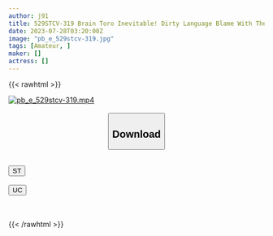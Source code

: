 ```yaml
---
author: j91
title: 529STCV-319 Brain Toro Inevitable! Dirty Language Blame With The Finest Sweet Erotic Voice! A Life Experience That Expands The Range Of Acting For Sex For Voice Actor Tama-Chan! Will My Nipples Make Me Feel Good? It’s So Cute♪ I Can’t Believe I’m Going To Go Out In The Middle… I Have To Punish Him A Lot♪ A Young Female Of The Same Age As My Daughter Sucks Me Clumsily! Consecutive Acme With A Gachi Pant To The Counterattack Piston Of The Old Man Pushing Backflow Sperm! [Let’s Go Crazy? 】Walnut
date: 2023-07-28T03:20:00Z
image: "pb_e_529stcv-319.jpg"
tags: [Amateur, ]
maker: []
actress: []
---
```



{{< rawhtml >}}

<div class="video" data-videoid="aZ0jjRBjOofbPw">
    <a href="javascript:;">
        <img src="https://my.j91.asia/posts/pb_e_529stcv-319/pb_e_529stcv-319.jpg" width="WIDTH" height="HEIGHT" alt="pb_e_529stcv-319.mp4" loading="lazy">
    </a>
</div>

<script type="text/javascript" src="https://j91.asia/asset/on-demand-st.js"></script>

<br>
  <link rel="stylesheet" href="https://j91.asia/asset/bs5.css">
  
  <center>
  <button class="btn btn-primary" type="button" data-bs-toggle="collapse" data-bs-target=".multi-collapse" aria-expanded="false" aria-controls="multiCollapseExample1 multiCollapseExample2"><h2>Download</h2></button></center>
</p>
<div class="row">
  <div class="col">
    <div class="collapse multi-collapse" id="multiCollapseExample1">
      <div class="card card-body">
	      	      <br>
<div class="buttons">  
<a href="https://streamtape.to/v/aZ0jjRBjOofbPw"><button class="btn-hover color-3"><i class="fa fa-download"></i> ST</button></a></div>
    </div>
  </div>
</div>
  <div class="col">
    <div class="collapse multi-collapse" id="multiCollapseExample2">
      <div class="card card-body">
	      <br>
<div class="buttons">
    <a href="https://userscloud.com/i53831qu3tud"><button class="btn-hover color-9"><i class="fa fa-download"></i> UC</button></a></div>
<br><br>
      </div>
    </div>
  </div>
</div>

{{< /rawhtml >}}